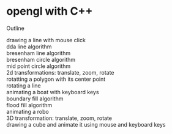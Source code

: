# opengl with C++

Outline

drawing a line with mouse click <br>
dda line algorithm <br>
bresenham line algorithm <br>
bresenham circle algorithm <br>
mid point circle algorithm <br>
2d transformations: translate, zoom, rotate <br>
rotatting a polygon with its center point  <br>
rotating a line <br>
animating a boat with keyboard keys <br>
boundary fill algorithm <br>
flood fill algorithm <br>
animating a robo <br>
3D transformation: translate, zoom, rotate <br>
drawing a cube and animate it using mouse and keyboard keys <br>
